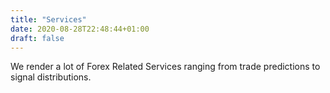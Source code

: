 ```yaml
---
title: "Services"
date: 2020-08-28T22:48:44+01:00
draft: false
---
```

We render a lot of Forex Related Services ranging from trade predictions to signal distributions.
